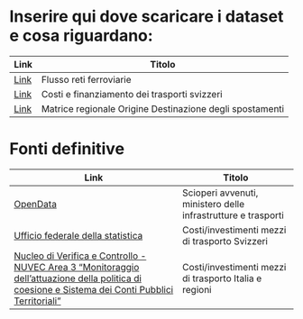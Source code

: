Inserire qui dove scaricare i dataset e cosa riguardano:
=======
| Link | Titolo
|---|---|
|[Link](https://www.dati.lombardia.it/Mobilit-e-trasporti/Flussi-Stazioni-Ferroviarie/m2u2-frtq/about_data) | Flusso reti ferroviarie
|[Link](https://www.bfs.admin.ch/bfs/it/home/statistiche/mobilita-trasporti/costi-finanziamento.assetdetail.28425328.html) | Costi e finanziamento dei trasporti svizzeri
[Link](https://www.dati.lombardia.it/Mobilit-e-trasporti/Matrice-OD2016-Passeggeri/tezw-ewgk/about_data) | Matrice regionale Origine Destinazione degli spostamenti




Fonti definitive
=======
| Link | Titolo
|---|---|
[OpenData](https://www.dati.gov.it/) | Scioperi avvenuti, ministero delle infrastrutture e trasporti
[Ufficio federale della statistica](https://www.bfs.admin.ch/bfs/it/home/statistiche/mobilita-trasporti/costi-finanziamento.assetdetail.28425328.html) |  Costi/investimenti mezzi di trasporto Svizzeri
[Nucleo di Verifica e Controllo - NUVEC Area 3 “Monitoraggio dell’attuazione della politica di coesione e Sistema dei Conti Pubblici Territoriali” ](https://www.agenziacoesione.gov.it/wp-content/uploads/2021/12/Trasporti.pdf) | Costi/investimenti mezzi di trasporto Italia e regioni